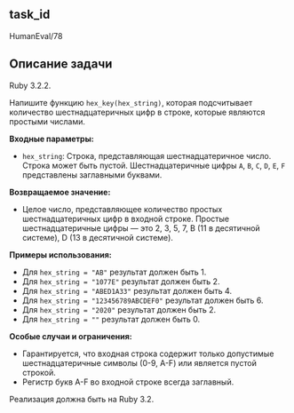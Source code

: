 ## task_id
HumanEval/78

## Описание задачи
Ruby 3.2.2.

Напишите функцию `hex_key(hex_string)`, которая подсчитывает количество шестнадцатеричных цифр в строке, которые являются простыми числами.

**Входные параметры:**

* `hex_string`: Строка, представляющая шестнадцатеричное число.  Строка может быть пустой. Шестнадцатеричные цифры  `A`, `B`, `C`, `D`, `E`, `F`  представлены заглавными буквами.

**Возвращаемое значение:**

* Целое число, представляющее количество простых шестнадцатеричных цифр в входной строке. Простые шестнадцатеричные цифры — это 2, 3, 5, 7, B (11 в десятичной системе), D (13 в десятичной системе).

**Примеры использования:**

* Для `hex_string = "AB"` результат должен быть 1.
* Для `hex_string = "1077E"` результат должен быть 2.
* Для `hex_string = "ABED1A33"` результат должен быть 4.
* Для `hex_string = "123456789ABCDEF0"` результат должен быть 6.
* Для `hex_string = "2020"` результат должен быть 2.
* Для `hex_string = ""` результат должен быть 0.


**Особые случаи и ограничения:**

* Гарантируется, что входная строка содержит только допустимые шестнадцатеричные символы (0-9, A-F) или является пустой строкой.
* Регистр букв A-F во входной строке всегда заглавный.


Реализация должна быть на Ruby 3.2.

